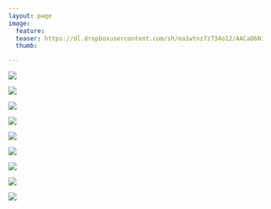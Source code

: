```yaml
---
layout: page
image:
  feature:
  teaser: https://dl.dropboxusercontent.com/sh/ea1wtnz7z734o12/AACaD6N1Jc6VWkElGSW_YtYca/luontokuvat/kev%C3%A4t/4/DS52303-245px.jpg
  thumb:

---
```


[![](https://dl.dropboxusercontent.com/sh/ea1wtnz7z734o12/AABpRqT_o_j6dyp7VKfjerXPa/luontokuvat/kev%C3%A4t/3/DS50643-800px.jpg)](https://dl.dropboxusercontent.com/sh/ea1wtnz7z734o12/AAAj-ySx45fkQxQ_p1mAH1UWa/luontokuvat/kev%C3%A4t/3/DS50643.jpg)

[![](https://dl.dropboxusercontent.com/sh/ea1wtnz7z734o12/AAD3YnO3xifE9OtD5NRwmdeba/luontokuvat/kev%C3%A4t/3/DS50644-800px.jpg)](https://dl.dropboxusercontent.com/sh/ea1wtnz7z734o12/AABY4ziJT18RlTBXZVKRLa_6a/luontokuvat/kev%C3%A4t/3/DS50644.jpg)

[![](https://dl.dropboxusercontent.com/sh/ea1wtnz7z734o12/AABdxvQgpvlHo-hczEE3rRSAa/luontokuvat/kev%C3%A4t/3/DS50654-800px.jpg)](https://dl.dropboxusercontent.com/sh/ea1wtnz7z734o12/AACjFgdQP39-0aX_Pd5lSBQpa/luontokuvat/kev%C3%A4t/3/DS50654.jpg)

[![](https://dl.dropboxusercontent.com/sh/ea1wtnz7z734o12/AACIWBJtMb0RjlUE6Rv9LkL1a/luontokuvat/kev%C3%A4t/3/DS50657-800px.jpg)](https://dl.dropboxusercontent.com/sh/ea1wtnz7z734o12/AAApTIcMWIygvjluFtw78nTla/luontokuvat/kev%C3%A4t/3/DS50657.jpg)

[![](https://dl.dropboxusercontent.com/sh/ea1wtnz7z734o12/AABmFlT_NMR5M2JDv02ttjYDa/luontokuvat/kev%C3%A4t/4/DS52299-800px.jpg)](https://dl.dropboxusercontent.com/sh/ea1wtnz7z734o12/AABQ2itQTv44wexU_11LSIP5a/luontokuvat/kev%C3%A4t/4/DS52299.jpg)

[![](https://dl.dropboxusercontent.com/sh/ea1wtnz7z734o12/AABntBcSTgS2wJBEpacZOWMca/luontokuvat/kev%C3%A4t/4/DS52305-800px.jpg)](https://dl.dropboxusercontent.com/sh/ea1wtnz7z734o12/AAA3fxwK9GOaqTU1fJkHAs40a/luontokuvat/kev%C3%A4t/4/DS52305.jpg)

[![](https://dl.dropboxusercontent.com/sh/ea1wtnz7z734o12/AACtAqcRps5XHsm9yT7Fo8E6a/luontokuvat/kev%C3%A4t/4/DS52308-800px.jpg)](https://dl.dropboxusercontent.com/sh/ea1wtnz7z734o12/AAD0CeDEayFAxbAuM_D4jOBda/luontokuvat/kev%C3%A4t/4/DS52308.jpg)

[![](https://dl.dropboxusercontent.com/sh/ea1wtnz7z734o12/AAAv0B5TEP9A2NvIo31aHFJ_a/luontokuvat/kev%C3%A4t/4/DS52310-800px.jpg)](https://dl.dropboxusercontent.com/sh/ea1wtnz7z734o12/AADbyBbL30FZDSrKXVxfM3ISa/luontokuvat/kev%C3%A4t/4/DS52310.jpg)

[![](https://dl.dropboxusercontent.com/sh/ea1wtnz7z734o12/AAADc0KoPVTWiysue6DK7vkMa/luontokuvat/kev%C3%A4t/4/DS52303-800px.jpg)](https://dl.dropboxusercontent.com/sh/ea1wtnz7z734o12/AABUvyqMChmmDZvSscufTmT9a/luontokuvat/kev%C3%A4t/4/DS52303.jpg)
